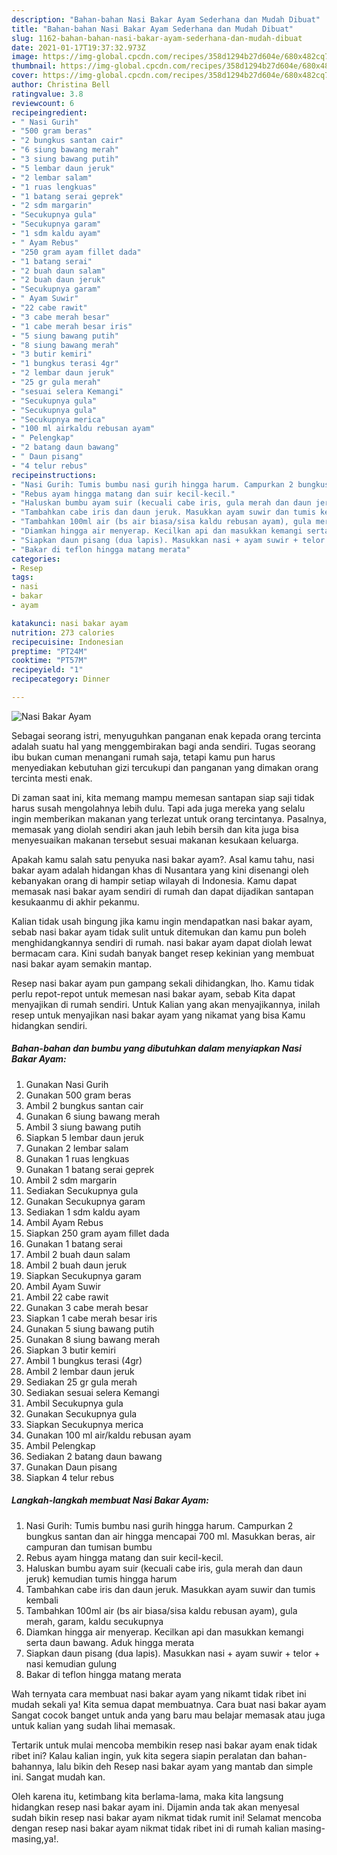 ```yaml
---
description: "Bahan-bahan Nasi Bakar Ayam Sederhana dan Mudah Dibuat"
title: "Bahan-bahan Nasi Bakar Ayam Sederhana dan Mudah Dibuat"
slug: 1162-bahan-bahan-nasi-bakar-ayam-sederhana-dan-mudah-dibuat
date: 2021-01-17T19:37:32.973Z
image: https://img-global.cpcdn.com/recipes/358d1294b27d604e/680x482cq70/nasi-bakar-ayam-foto-resep-utama.jpg
thumbnail: https://img-global.cpcdn.com/recipes/358d1294b27d604e/680x482cq70/nasi-bakar-ayam-foto-resep-utama.jpg
cover: https://img-global.cpcdn.com/recipes/358d1294b27d604e/680x482cq70/nasi-bakar-ayam-foto-resep-utama.jpg
author: Christina Bell
ratingvalue: 3.8
reviewcount: 6
recipeingredient:
- " Nasi Gurih"
- "500 gram beras"
- "2 bungkus santan cair"
- "6 siung bawang merah"
- "3 siung bawang putih"
- "5 lembar daun jeruk"
- "2 lembar salam"
- "1 ruas lengkuas"
- "1 batang serai geprek"
- "2 sdm margarin"
- "Secukupnya gula"
- "Secukupnya garam"
- "1 sdm kaldu ayam"
- " Ayam Rebus"
- "250 gram ayam fillet dada"
- "1 batang serai"
- "2 buah daun salam"
- "2 buah daun jeruk"
- "Secukupnya garam"
- " Ayam Suwir"
- "22 cabe rawit"
- "3 cabe merah besar"
- "1 cabe merah besar iris"
- "5 siung bawang putih"
- "8 siung bawang merah"
- "3 butir kemiri"
- "1 bungkus terasi 4gr"
- "2 lembar daun jeruk"
- "25 gr gula merah"
- "sesuai selera Kemangi"
- "Secukupnya gula"
- "Secukupnya gula"
- "Secukupnya merica"
- "100 ml airkaldu rebusan ayam"
- " Pelengkap"
- "2 batang daun bawang"
- " Daun pisang"
- "4 telur rebus"
recipeinstructions:
- "Nasi Gurih: Tumis bumbu nasi gurih hingga harum. Campurkan 2 bungkus santan dan air hingga mencapai 700 ml. Masukkan beras, air campuran dan tumisan bumbu"
- "Rebus ayam hingga matang dan suir kecil-kecil."
- "Haluskan bumbu ayam suir (kecuali cabe iris, gula merah dan daun jeruk) kemudian tumis hingga harum"
- "Tambahkan cabe iris dan daun jeruk. Masukkan ayam suwir dan tumis kembali"
- "Tambahkan 100ml air (bs air biasa/sisa kaldu rebusan ayam), gula merah, garam, kaldu secukupnya"
- "Diamkan hingga air menyerap. Kecilkan api dan masukkan kemangi serta daun bawang. Aduk hingga merata"
- "Siapkan daun pisang (dua lapis). Masukkan nasi + ayam suwir + telor + nasi kemudian gulung"
- "Bakar di teflon hingga matang merata"
categories:
- Resep
tags:
- nasi
- bakar
- ayam

katakunci: nasi bakar ayam 
nutrition: 273 calories
recipecuisine: Indonesian
preptime: "PT24M"
cooktime: "PT57M"
recipeyield: "1"
recipecategory: Dinner

---
```



![Nasi Bakar Ayam](https://img-global.cpcdn.com/recipes/358d1294b27d604e/680x482cq70/nasi-bakar-ayam-foto-resep-utama.jpg)

Sebagai seorang istri, menyuguhkan panganan enak kepada orang tercinta adalah suatu hal yang menggembirakan bagi anda sendiri. Tugas seorang ibu bukan cuman menangani rumah saja, tetapi kamu pun harus menyediakan kebutuhan gizi tercukupi dan panganan yang dimakan orang tercinta mesti enak.

Di zaman  saat ini, kita memang mampu memesan santapan siap saji tidak harus susah mengolahnya lebih dulu. Tapi ada juga mereka yang selalu ingin memberikan makanan yang terlezat untuk orang tercintanya. Pasalnya, memasak yang diolah sendiri akan jauh lebih bersih dan kita juga bisa menyesuaikan makanan tersebut sesuai makanan kesukaan keluarga. 



Apakah kamu salah satu penyuka nasi bakar ayam?. Asal kamu tahu, nasi bakar ayam adalah hidangan khas di Nusantara yang kini disenangi oleh kebanyakan orang di hampir setiap wilayah di Indonesia. Kamu dapat memasak nasi bakar ayam sendiri di rumah dan dapat dijadikan santapan kesukaanmu di akhir pekanmu.

Kalian tidak usah bingung jika kamu ingin mendapatkan nasi bakar ayam, sebab nasi bakar ayam tidak sulit untuk ditemukan dan kamu pun boleh menghidangkannya sendiri di rumah. nasi bakar ayam dapat diolah lewat bermacam cara. Kini sudah banyak banget resep kekinian yang membuat nasi bakar ayam semakin mantap.

Resep nasi bakar ayam pun gampang sekali dihidangkan, lho. Kamu tidak perlu repot-repot untuk memesan nasi bakar ayam, sebab Kita dapat menyajikan di rumah sendiri. Untuk Kalian yang akan menyajikannya, inilah resep untuk menyajikan nasi bakar ayam yang nikamat yang bisa Kamu hidangkan sendiri.

<!--inarticleads1-->

##### Bahan-bahan dan bumbu yang dibutuhkan dalam menyiapkan Nasi Bakar Ayam:

1. Gunakan  Nasi Gurih
1. Gunakan 500 gram beras
1. Ambil 2 bungkus santan cair
1. Gunakan 6 siung bawang merah
1. Ambil 3 siung bawang putih
1. Siapkan 5 lembar daun jeruk
1. Gunakan 2 lembar salam
1. Gunakan 1 ruas lengkuas
1. Gunakan 1 batang serai geprek
1. Ambil 2 sdm margarin
1. Sediakan Secukupnya gula
1. Gunakan Secukupnya garam
1. Sediakan 1 sdm kaldu ayam
1. Ambil  Ayam Rebus
1. Siapkan 250 gram ayam fillet dada
1. Gunakan 1 batang serai
1. Ambil 2 buah daun salam
1. Ambil 2 buah daun jeruk
1. Siapkan Secukupnya garam
1. Ambil  Ayam Suwir
1. Ambil 22 cabe rawit
1. Gunakan 3 cabe merah besar
1. Siapkan 1 cabe merah besar iris
1. Gunakan 5 siung bawang putih
1. Gunakan 8 siung bawang merah
1. Siapkan 3 butir kemiri
1. Ambil 1 bungkus terasi (4gr)
1. Ambil 2 lembar daun jeruk
1. Sediakan 25 gr gula merah
1. Sediakan sesuai selera Kemangi
1. Ambil Secukupnya gula
1. Gunakan Secukupnya gula
1. Siapkan Secukupnya merica
1. Gunakan 100 ml air/kaldu rebusan ayam
1. Ambil  Pelengkap
1. Sediakan 2 batang daun bawang
1. Gunakan  Daun pisang
1. Siapkan 4 telur rebus




<!--inarticleads2-->

##### Langkah-langkah membuat Nasi Bakar Ayam:

1. Nasi Gurih: Tumis bumbu nasi gurih hingga harum. Campurkan 2 bungkus santan dan air hingga mencapai 700 ml. Masukkan beras, air campuran dan tumisan bumbu
1. Rebus ayam hingga matang dan suir kecil-kecil.
1. Haluskan bumbu ayam suir (kecuali cabe iris, gula merah dan daun jeruk) kemudian tumis hingga harum
1. Tambahkan cabe iris dan daun jeruk. Masukkan ayam suwir dan tumis kembali
1. Tambahkan 100ml air (bs air biasa/sisa kaldu rebusan ayam), gula merah, garam, kaldu secukupnya
1. Diamkan hingga air menyerap. Kecilkan api dan masukkan kemangi serta daun bawang. Aduk hingga merata
1. Siapkan daun pisang (dua lapis). Masukkan nasi + ayam suwir + telor + nasi kemudian gulung
1. Bakar di teflon hingga matang merata




Wah ternyata cara membuat nasi bakar ayam yang nikamt tidak ribet ini mudah sekali ya! Kita semua dapat membuatnya. Cara buat nasi bakar ayam Sangat cocok banget untuk anda yang baru mau belajar memasak atau juga untuk kalian yang sudah lihai memasak.

Tertarik untuk mulai mencoba membikin resep nasi bakar ayam enak tidak ribet ini? Kalau kalian ingin, yuk kita segera siapin peralatan dan bahan-bahannya, lalu bikin deh Resep nasi bakar ayam yang mantab dan simple ini. Sangat mudah kan. 

Oleh karena itu, ketimbang kita berlama-lama, maka kita langsung hidangkan resep nasi bakar ayam ini. Dijamin anda tak akan menyesal sudah bikin resep nasi bakar ayam nikmat tidak rumit ini! Selamat mencoba dengan resep nasi bakar ayam nikmat tidak ribet ini di rumah kalian masing-masing,ya!.

